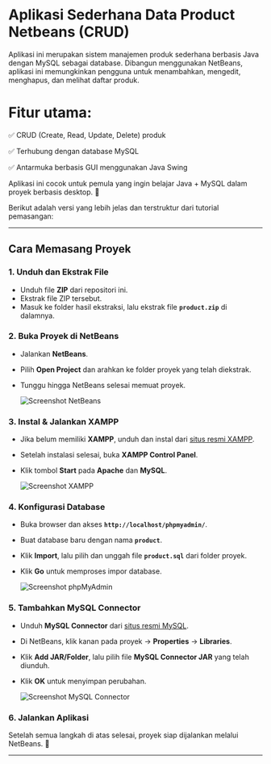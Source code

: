 # Aplikasi Sederhana Data Product Netbeans (CRUD)
Aplikasi ini merupakan sistem manajemen produk sederhana berbasis Java dengan MySQL sebagai database. Dibangun menggunakan NetBeans, aplikasi ini memungkinkan pengguna untuk menambahkan, mengedit, menghapus, dan melihat daftar produk.

# Fitur utama:

✅ CRUD (Create, Read, Update, Delete) produk

✅ Terhubung dengan database MySQL

✅ Antarmuka berbasis GUI menggunakan Java Swing

Aplikasi ini cocok untuk pemula yang ingin belajar Java + MySQL dalam proyek berbasis desktop. 🚀

Berikut adalah versi yang lebih jelas dan terstruktur dari tutorial pemasangan:  

---

## Cara Memasang Proyek   

### **1. Unduh dan Ekstrak File**  
- Unduh file **ZIP** dari repositori ini.  
- Ekstrak file ZIP tersebut.  
- Masuk ke folder hasil ekstraksi, lalu ekstrak file **`product.zip`** di dalamnya.  

### **2. Buka Proyek di NetBeans**  
- Jalankan **NetBeans**.  
- Pilih **Open Project** dan arahkan ke folder proyek yang telah diekstrak.  
- Tunggu hingga NetBeans selesai memuat proyek.  

   ![Screenshot NetBeans](https://github.com/user-attachments/assets/a52388d0-d1cb-4469-86f8-dffc98a039fb)  

### **3. Instal & Jalankan XAMPP**  
- Jika belum memiliki **XAMPP**, unduh dan instal dari [situs resmi XAMPP](https://www.apachefriends.org/download.html).  
- Setelah instalasi selesai, buka **XAMPP Control Panel**.  
- Klik tombol **Start** pada **Apache** dan **MySQL**.  

   ![Screenshot XAMPP](https://github.com/user-attachments/assets/2cecc0ca-d783-488a-aac9-992bfc77150b)  

### **4. Konfigurasi Database**  
- Buka browser dan akses **`http://localhost/phpmyadmin/`**.  
- Buat database baru dengan nama **`product`**.  
- Klik **Import**, lalu pilih dan unggah file **`product.sql`** dari folder proyek.  
- Klik **Go** untuk memproses impor database.  

   ![Screenshot phpMyAdmin](https://github.com/user-attachments/assets/a4c5cf2b-dff6-477a-9470-061b3a4a85e8)  

### **5. Tambahkan MySQL Connector**  
- Unduh **MySQL Connector** dari [situs resmi MySQL](https://downloads.mysql.com/archives/c-j/).  
- Di NetBeans, klik kanan pada proyek → **Properties** → **Libraries**.  
- Klik **Add JAR/Folder**, lalu pilih file **MySQL Connector JAR** yang telah diunduh.  
- Klik **OK** untuk menyimpan perubahan.  

   ![Screenshot MySQL Connector](https://github.com/user-attachments/assets/f9a9b704-aec2-4e89-b33d-29a0b8775b9c)  

### **6. Jalankan Aplikasi**  
Setelah semua langkah di atas selesai, proyek siap dijalankan melalui NetBeans. 🚀  

---
   

